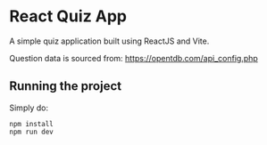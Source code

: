 # React Quiz App

A simple quiz application built using ReactJS and Vite. 

Question data is sourced from: https://opentdb.com/api_config.php

## Running the project
Simply do:
```
npm install
npm run dev
```